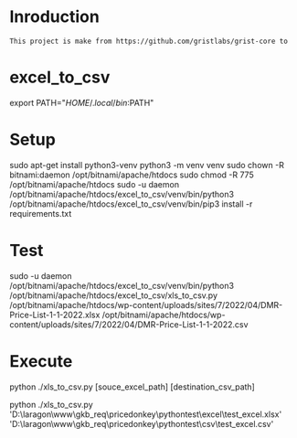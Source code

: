 # Inroduction

    This project is make from https://github.com/gristlabs/grist-core to

# excel_to_csv

export PATH="$HOME/.local/bin:$PATH"

# Setup

sudo apt-get install python3-venv
python3 -m venv venv
sudo chown -R bitnami:daemon /opt/bitnami/apache/htdocs
sudo chmod -R 775 /opt/bitnami/apache/htdocs
sudo -u daemon /opt/bitnami/apache/htdocs/excel_to_csv/venv/bin/python3 /opt/bitnami/apache/htdocs/excel_to_csv/venv/bin/pip3 install -r requirements.txt

# Test

sudo -u daemon /opt/bitnami/apache/htdocs/excel_to_csv/venv/bin/python3 /opt/bitnami/apache/htdocs/excel_to_csv/xls_to_csv.py /opt/bitnami/apache/htdocs/wp-content/uploads/sites/7/2022/04/DMR-Price-List-1-1-2022.xlsx /opt/bitnami/apache/htdocs/wp-content/uploads/sites/7/2022/04/DMR-Price-List-1-1-2022.csv

# Execute

python ./xls_to_csv.py [souce_excel_path] [destination_csv_path]

python ./xls_to_csv.py 'D:\laragon\www\gkb_req\pricedonkey\pythontest\excel\test_excel.xlsx' 'D:\laragon\www\gkb_req\pricedonkey\pythontest\csv\test_excel.csv'
